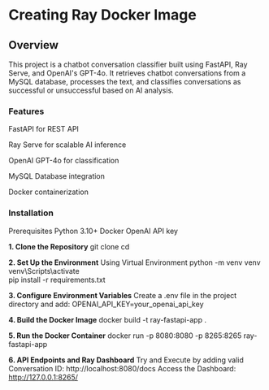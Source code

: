 # Creating Ray Docker Image

## Overview
This project is a chatbot conversation classifier built using FastAPI, Ray Serve, and OpenAI's GPT-4o. It retrieves chatbot conversations from a MySQL database, processes the text, and classifies conversations as successful or unsuccessful based on AI analysis.

### Features
FastAPI for REST API

Ray Serve for scalable AI inference

OpenAI GPT-4o for classification

MySQL Database integration

Docker containerization

### Installation
Prerequisites
Python 3.10+
Docker
OpenAI API key

**1. Clone the Repository**
git clone <your-repo-url>
cd <your-project-folder>

**2. Set Up the Environment**
Using Virtual Environment
python -m venv venv
venv\Scripts\activate  
pip install -r requirements.txt

**3. Configure Environment Variables**
Create a .env file in the project directory and add:
OPENAI_API_KEY=your_openai_api_key

**4. Build the Docker Image**
docker build -t ray-fastapi-app .

**5. Run the Docker Container**
docker run -p 8080:8080 -p 8265:8265 ray-fastapi-app

**6. API Endpoints and Ray Dashboard**
Try and Execute by adding valid Conversation ID:
http://localhost:8080/docs
Access the Dashboard:
http://127.0.0.1:8265/
